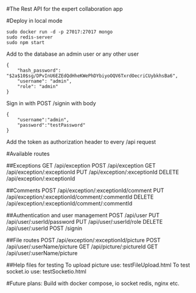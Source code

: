 #The Rest API for the expert collaboration app

#Deploy in local mode

```
sudo docker run -d -p 27017:27017 mongo
sudo redis-server
sudo npm start
```

Add to the database an admin user or any other user
```
{
    "hash_password": "$2a$10$sg/DPvInU6EZEdQdHheKWePhDYbiyoOQV6TxrdOecriCUybkhsBa6",
    "username": "admin",
    "role": "admin"
}
```
Sign in with POST /signin with body 
```
{
	"username":"admin",
	"password":"testPassword"
}
```
Add the token as authorization header to every /api request

#Available routes

##Exceptions
GET /api/exception
POST /api/exception
GET /api/exception/:exceptionId
PUT /api/exception/:exceptionId
DELETE /api/exception/:exceptionId

##Comments
POST /api/exception/:exceptionId/comment
PUT /api/exception/:exceptionId/comment/:commentId
DELETE /api/exception/:exceptionId/comment/:commentId

##Authentication and user management
POST /api/user
PUT /api/user/:userId/password
PUT /api/user/:userId/role
DELETE /api/user/:userId
POST /signin

##File routes
POST /api/exception/:exceptionId/picture
POST /api/user/:userName/picture
GET /api/picture/:pictureId
GET /api/user/:userName/picture

##Help files for testing
To upload picture use: testFileUpload.html
To test socket.io use: testSocketio.html

#Future plans: 
Build with docker compose, io socket redis, nginx etc.
